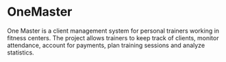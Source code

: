 # OneMaster
One Master is a client management system for personal trainers working in fitness centers. The project allows trainers to keep track of clients, monitor attendance, account for payments, plan training sessions and analyze statistics.
